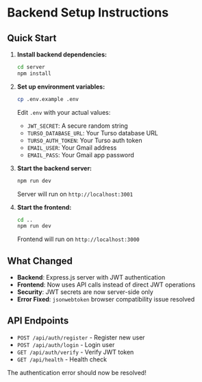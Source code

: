 # Backend Setup Instructions

## Quick Start

1. **Install backend dependencies:**
   ```bash
   cd server
   npm install
   ```

2. **Set up environment variables:**
   ```bash
   cp .env.example .env
   ```
   Edit `.env` with your actual values:
   - `JWT_SECRET`: A secure random string
   - `TURSO_DATABASE_URL`: Your Turso database URL
   - `TURSO_AUTH_TOKEN`: Your Turso auth token
   - `EMAIL_USER`: Your Gmail address
   - `EMAIL_PASS`: Your Gmail app password

3. **Start the backend server:**
   ```bash
   npm run dev
   ```
   Server will run on `http://localhost:3001`

4. **Start the frontend:**
   ```bash
   cd ..
   npm run dev
   ```
   Frontend will run on `http://localhost:3000`

## What Changed

- **Backend**: Express.js server with JWT authentication
- **Frontend**: Now uses API calls instead of direct JWT operations
- **Security**: JWT secrets are now server-side only
- **Error Fixed**: `jsonwebtoken` browser compatibility issue resolved

## API Endpoints

- `POST /api/auth/register` - Register new user
- `POST /api/auth/login` - Login user
- `GET /api/auth/verify` - Verify JWT token
- `GET /api/health` - Health check

The authentication error should now be resolved!

